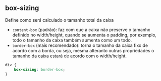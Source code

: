 ## box-sizing

Define como será calculado o tamanho total da caixa

- `content-box` (padrão): faz com que a caixa não preserve o tamanho definido no width/height, quando se aumenta o padding, por exemplo, todo o tamanho da caixa também aumenta como um todo.
- `border-box` (mais recomendado): torna o tamanho da caixa fixo de acordo com a borda, ou seja, mesma alteranto outras propriedades o tamanho da caixa estará de acordo com o width/height.

```css
div {
    box-sizing: border-box;
}
```